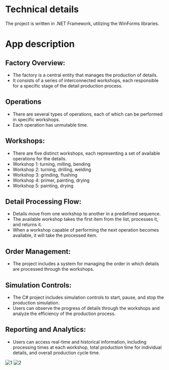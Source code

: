 # Technical details

The project is written in .NET Framework, utilizing the WinForms libraries.

# App description

## Factory Overview:  
- The factory is a central entity that manages the production of details.  
- It consists of a series of interconnected workshops, each responsible for a specific stage of the detail production process.
## Operations
- There are several types of operations, each of which can be performed in specific workshops.
- Each operation has unmutable time.
## Workshops:  
- There are five distinct workshops, each representing a set of available operations for the details.  
- Workshop 1: turning, milling, bending  
- Workshop 2: turning, drilling, welding  
- Workshop 3: grinding, flushing  
- Workshop 4: primer, painting, drying  
- Workshop 5: painting, drying  
## Detail Processing Flow:
- Details move from one workshop to another in a predefined sequence.
- The available workshop takes the first item from the list, processes it, and returns it.
- When a workshop capable of performing the next operation becomes available, it will take the processed item.
## Order Management:  
- The project includes a system for managing the order in which details are processed through the workshops.
## Simulation Controls:
- The C# project includes simulation controls to start, pause, and stop the production simulation.
- Users can observe the progress of details through the workshops and analyze the efficiency of the production process.
## Reporting and Analytics:
- Users can access real-time and historical information, including processing times at each workshop, total production time for individual details, and overall production cycle time.

![1](https://github.com/edomozh/factory-simulation/assets/15713802/f993e963-0c69-43d3-a8f8-ee0184cd9c74)
![2](https://github.com/edomozh/factory-simulation/assets/15713802/f97384ea-7f27-4317-b5ba-a0b875a15df5)
